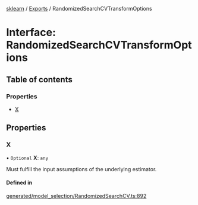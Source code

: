 [sklearn](../readme.md) / [Exports](../modules.md) / RandomizedSearchCVTransformOptions

# Interface: RandomizedSearchCVTransformOptions

## Table of contents

### Properties

- [X](RandomizedSearchCVTransformOptions.md#x)

## Properties

### X

• `Optional` **X**: `any`

Must fulfill the input assumptions of the underlying estimator.

#### Defined in

[generated/model_selection/RandomizedSearchCV.ts:892](https://github.com/transitive-bullshit/scikit-learn-ts/blob/367336a/packages/sklearn/src/generated/model_selection/RandomizedSearchCV.ts#L892)
